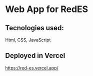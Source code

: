 # Web App for RedES

## Tecnologies used:
Html, CSS, JavaScript

## Deployed in Vercel

https://red-es.vercel.app/
